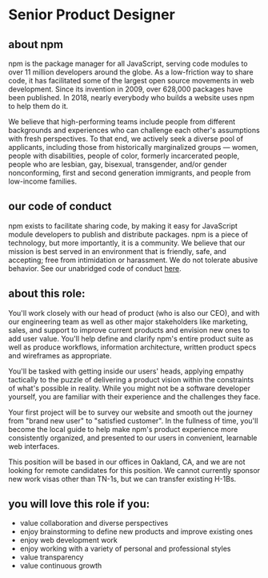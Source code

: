 # Senior Product Designer

## about npm

npm is the package manager for all JavaScript, serving code modules to
over 11 million developers around the globe. As a low-friction way to
share code, it has facilitated some of the largest open source
movements in web development. Since its invention in 2009, over
628,000 packages have been published. In 2018, nearly everybody who
builds a website uses npm to help them do it.

We believe that high-performing teams include people from different
backgrounds and experiences who can challenge each other's assumptions
with fresh perspectives. To that end, we actively seek a diverse pool
of applicants, including those from historically marginalized groups —
women, people with disabilities, people of color, formerly
incarcerated people, people who are lesbian, gay, bisexual,
transgender, and/or gender nonconforming, first and second generation
immigrants, and people from low-income families.

## our code of conduct

npm exists to facilitate sharing code, by making it easy for
JavaScript module developers to publish and distribute packages.  npm
is a piece of technology, but more importantly, it is a community.  We
believe that our mission is best served in an environment that is
friendly, safe, and accepting; free from intimidation or harassment.
We do not tolerate abusive behavior.  See our unabridged code of
conduct [here](https://www.npmjs.com/policies/conduct).

## about this role:

You'll work closely with our head of product (who is also our CEO),
and with our engineering team as well as other major stakeholders like
marketing, sales, and support to improve current products and envision
new ones to add user value. You'll help define and clarify npm's
entire product suite as well as produce workflows, information
architecture, written product specs and wireframes as appropriate.

You'll be tasked with getting inside our users' heads, applying
empathy tactically to the puzzle of delivering a product vision within
the constraints of what's possible in reality. While you might not be
a software developer yourself, you are familiar with their experience
and the challenges they face.

Your first project will be to survey our website and smooth out the
journey from "brand new user" to "satisfied customer".  In the
fullness of time, you'll become the local guide to help make npm's
product experience more consistently organized, and presented to our
users in convenient, learnable web interfaces.

This position will be based in our offices in Oakland, CA, and we are
not looking for remote candidates for this position.  We cannot
currently sponsor new work visas other than TN-1s, but we can transfer
existing H-1Bs.

## you will love this role if you:

- value collaboration and diverse perspectives
- enjoy brainstorming to define new products and improve existing ones
- enjoy web development work
- enjoy working with a variety of personal and professional styles
- value transparency
- value continuous growth

